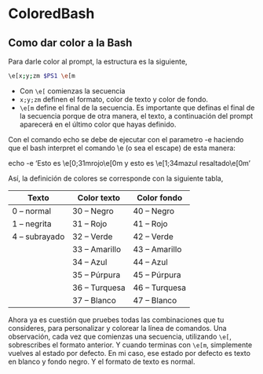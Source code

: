 # ColoredBash
## Como dar color a la Bash
Para darle color al prompt, la estructura es la siguiente,

``` bash
\e[x;y;zm $PS1 \e[m
```
- Con ``` \e[ ``` comienzas la secuencia
- ``` x;y;zm ``` definen el formato, color de texto y color de fondo.
- ``` \e[m ``` define el final de la secuencia.
Es importante que definas el final de la secuencia porque de otra manera, el texto, a continuación del prompt aparecerá en el último color que hayas definido.

Con el comando echo se debe de ejecutar con el parametro -e haciendo que el bash interpret el comando \e (o sea el escape) de esta manera:

echo -e ‘Esto es \e[0;31mrojo\e[0m y esto es \e[1;34mazul resaltado\e[0m’

Así, la definición de colores se corresponde con la siguiente tabla,

|Texto|Color texto|Color fondo|
|---|---|---|
|0 – normal|30 – Negro|40 – Negro|
|1 – negrita|31 – Rojo|41 – Rojo|
|4 – subrayado|32 – Verde|42 – Verde|
||33 – Amarillo|43 – Amarillo|
||34 – Azul|44 – Azul|
||35 – Púrpura|45 – Púrpura|
||36 – Turquesa|46 – Turquesa|
||37 – Blanco|47 – Blanco|

Ahora ya es cuestión que pruebes todas las combinaciones que tu consideres, para personalizar y colorear la línea de comandos. Una observación, cada vez que comienzas una secuencia, utilizando ``` \e[ ```, sobrescribes el formato anterior. Y cuando terminas con ``` \e[m ```, simplemente vuelves al estado por defecto. En mi caso, ese estado por defecto es texto en blanco y fondo negro. Y el formato de texto es normal.
